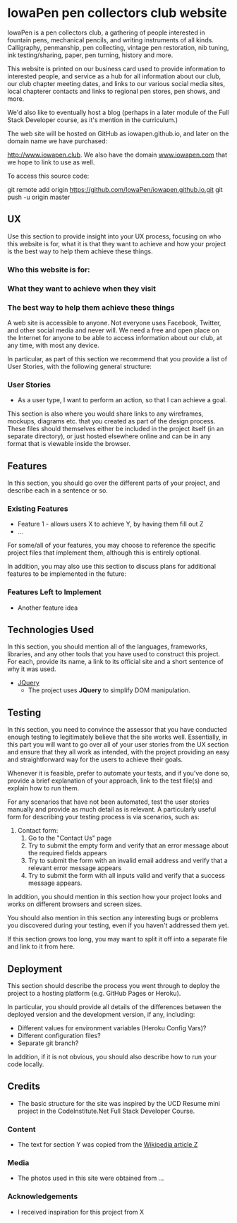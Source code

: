 # IowaPen pen collectors club website

IowaPen is a pen collectors club, a gathering of people interested in fountain pens, mechanical pencils, and writing instruments of all kinds. 
Calligraphy, penmanship, pen collecting, vintage pen restoration, nib tuning, ink testing/sharing, paper, pen turning, history and more.

This website is printed on our business card used to provide information to interested people, and service as a hub for all information about 
our club, our club chapter meeting dates, and links to our various social media sites, local chapterer contacts and links to regional pen stores,
pen shows, and more. 

We'd also like to eventually host a blog (perhaps in a later module of the Full Stack Developer course, as it's mention in the curriculum.)

The web site will be hosted on GitHub as iowapen.github.io, and later on the domain name we have purchased:

http://www.iowapen.club.  We also have the domain www.iowapen.com that we hope to link to use as well. 

To access this source code:

git remote add origin https://github.com/IowaPen/iowapen.github.io.git
git push -u origin master



## UX
 
Use this section to provide insight into your UX process, 
focusing on who this website is for, what it is that they want to achieve and how your project is the best way to help them achieve these things.

### Who this website is for:

### What they want to achieve when they visit

### The best way to help them achieve these things
A web site is accessible to anyone.  Not everyone uses Facebook, Twitter, and other social media and never will.   We need a free and open place
on the Internet for anyone to be able to access information about our club, at any time, with most any device. 

In particular, as part of this section we recommend that you provide a list of User Stories, with the following general structure:

### User Stories

- As a user type, I want to perform an action, so that I can achieve a goal.

This section is also where you would share links to any wireframes, mockups, diagrams etc. that you created as part of the design process. These files should themselves either be included in the project itself (in an separate directory), or just hosted elsewhere online and can be in any format that is viewable inside the browser.

## Features

In this section, you should go over the different parts of your project, and describe each in a sentence or so.
 
### Existing Features
- Feature 1 - allows users X to achieve Y, by having them fill out Z
- ...

For some/all of your features, you may choose to reference the specific project files that implement them, although this is entirely optional.

In addition, you may also use this section to discuss plans for additional features to be implemented in the future:

### Features Left to Implement
- Another feature idea

## Technologies Used

In this section, you should mention all of the languages, frameworks, libraries, and any other tools that you have used to construct this project. For each, provide its name, a link to its official site and a short sentence of why it was used.

- [JQuery](https://jquery.com)
    - The project uses **JQuery** to simplify DOM manipulation.


## Testing

In this section, you need to convince the assessor that you have conducted enough testing to legitimately believe that the site works well. Essentially, in this part you will want to go over all of your user stories from the UX section and ensure that they all work as intended, with the project providing an easy and straightforward way for the users to achieve their goals.

Whenever it is feasible, prefer to automate your tests, and if you've done so, provide a brief explanation of your approach, link to the test file(s) and explain how to run them.

For any scenarios that have not been automated, test the user stories manually and provide as much detail as is relevant. A particularly useful form for describing your testing process is via scenarios, such as:

1. Contact form:
    1. Go to the "Contact Us" page
    2. Try to submit the empty form and verify that an error message about the required fields appears
    3. Try to submit the form with an invalid email address and verify that a relevant error message appears
    4. Try to submit the form with all inputs valid and verify that a success message appears.

In addition, you should mention in this section how your project looks and works on different browsers and screen sizes.

You should also mention in this section any interesting bugs or problems you discovered during your testing, even if you haven't addressed them yet.

If this section grows too long, you may want to split it off into a separate file and link to it from here.

## Deployment

This section should describe the process you went through to deploy the project to a hosting platform (e.g. GitHub Pages or Heroku).

In particular, you should provide all details of the differences between the deployed version and the development version, if any, including:
- Different values for environment variables (Heroku Config Vars)?
- Different configuration files?
- Separate git branch?

In addition, if it is not obvious, you should also describe how to run your code locally.


## Credits

- The basic structure for the site was inspired by the UCD Resume mini project in the CodeInstitute.Net Full Stack Developer Course.


### Content
- The text for section Y was copied from the [Wikipedia article Z](https://en.wikipedia.org/wiki/Z)

### Media
- The photos used in this site were obtained from ...

### Acknowledgements

- I received inspiration for this project from X

